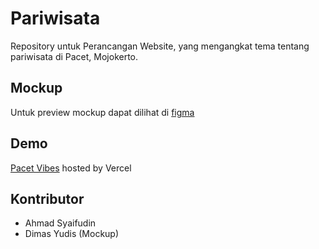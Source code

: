 # Pariwisata

Repository untuk Perancangan Website, yang mengangkat tema tentang pariwisata di Pacet, Mojokerto.

## Mockup

Untuk preview mockup dapat dilihat di [figma](https://www.figma.com/file/D8smhdogCNnbfcO7s18Fmg/Parawisata)

## Demo

[Pacet Vibes](https://pacet-vibes.vercel.app/) hosted by Vercel

## Kontributor

- Ahmad Syaifudin
- Dimas Yudis (Mockup)
